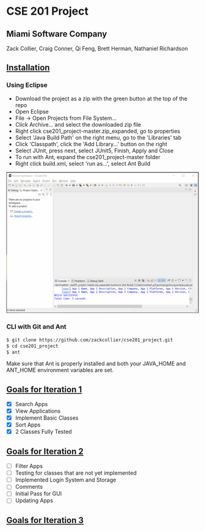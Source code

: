# CSE 201 Project
## Miami Software Company

Zack Collier, Craig Conner, Qi Feng, Brett Herman, Nathaniel Richardson

## [Installation](#Installation)
### Using Eclipse
- Download the project as a zip with the green button at the top of the repo
- Open Eclipse
- File -> Open Projects from File System...
- Click Archive... and select the downloaded zip file
- Right click cse201_project-master.zip_expanded, go to properties
- Select 'Java Build Path' on the right menu, go to the 'Libraries' tab
- Click 'Classpath', click the 'Add Library...' button on the right
- Select JUnit, press next, select JUnit5, Finish, Apply and Close
- To run with Ant, expand the cse201_project-master folder
- Right click build.xml, select 'run as...', select Ant Build

![](EclipseInstall.gif)
### CLI with Git and Ant
    $ git clone https://github.com/zackcollier/cse201_project.git
    $ cd cse201_project
    $ ant
Make sure that Ant is properly installed and both your JAVA_HOME and ANT_HOME environment variables are set.

## [Goals for Iteration 1](#Iter1)
- [x] Search Apps
- [x] View Applications
- [x] Implement Basic Classes
- [x] Sort Apps
- [x] 2 Classes Fully Tested
## [Goals for Iteration 2](#Iter2)
- [ ] Filter Apps
- [ ] Testing for classes that are not yet implemented
- [ ] Implemented Login System and Storage
- [ ] Comments
- [ ] Initial Pass for GUI
- [ ] Updating Apps
## [Goals for Iteration 3](#Iter3)
